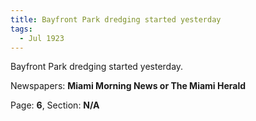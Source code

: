 ```yaml
---  
title: Bayfront Park dredging started yesterday  
tags:  
  - Jul 1923  
---  
```

  
Bayfront Park dredging started yesterday.  
  
Newspapers: **Miami Morning News or The Miami Herald**  
  
Page: **6**, Section: **N/A** 
